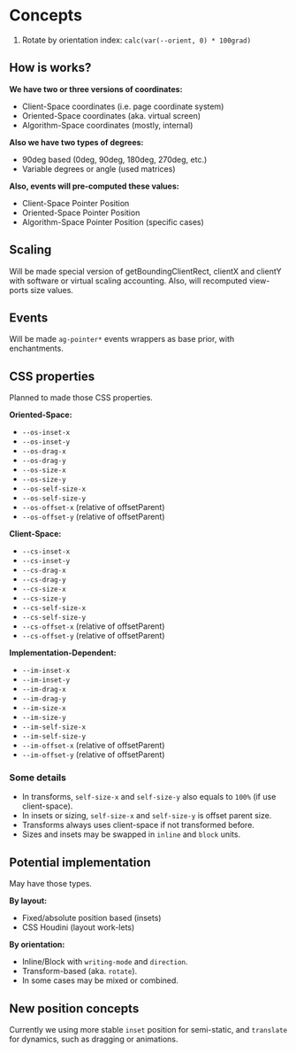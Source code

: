 # Concepts

1. Rotate by orientation index: `calc(var(--orient, 0) * 100grad)`

## How is works?

**We have two or three versions of coordinates:**

- Client-Space coordinates (i.e. page coordinate system)
- Oriented-Space coordinates (aka. virtual screen)
- Algorithm-Space coordinates (mostly, internal)

**Also we have two types of degrees:**

- 90deg based (0deg, 90deg, 180deg, 270deg, etc.)
- Variable degrees or angle (used matrices)

**Also, events will pre-computed these values:**

- Client-Space Pointer Position
- Oriented-Space Pointer Position
- Algorithm-Space Pointer Position (specific cases)

## Scaling

Will be made special version of getBoundingClientRect, clientX and clientY with software or virtual scaling accounting. Also, will recomputed view-ports size values.

## Events

Will be made `ag-pointer*` events wrappers as base prior, with enchantments.

## CSS properties

Planned to made those CSS properties.

**Oriented-Space:**

- `--os-inset-x`
- `--os-inset-y`
- `--os-drag-x`
- `--os-drag-y`
- `--os-size-x`
- `--os-size-y`
- `--os-self-size-x`
- `--os-self-size-y`
- `--os-offset-x` (relative of offsetParent)
- `--os-offset-y` (relative of offsetParent)

**Client-Space:**

- `--cs-inset-x`
- `--cs-inset-y`
- `--cs-drag-x`
- `--cs-drag-y`
- `--cs-size-x`
- `--cs-size-y`
- `--cs-self-size-x`
- `--cs-self-size-y`
- `--cs-offset-x` (relative of offsetParent)
- `--cs-offset-y` (relative of offsetParent)

**Implementation-Dependent:**

- `--im-inset-x`
- `--im-inset-y`
- `--im-drag-x`
- `--im-drag-y`
- `--im-size-x`
- `--im-size-y`
- `--im-self-size-x`
- `--im-self-size-y`
- `--im-offset-x` (relative of offsetParent)
- `--im-offset-y` (relative of offsetParent)

### Some details

- In transforms, `self-size-x` and `self-size-y` also equals to `100%` (if use client-space).
- In insets or sizing, `self-size-x` and `self-size-y` is offset parent size.
- Transforms always uses client-space if not transformed before.
- Sizes and insets may be swapped in `inline` and `block` units.

## Potential implementation

May have those types.

**By layout:**

- Fixed/absolute position based (insets)
- CSS Houdini (layout work-lets)

**By orientation:**

- Inline/Block with `writing-mode` and `direction`.
- Transform-based (aka. `rotate`).
- In some cases may be mixed or combined.

## New position concepts

Currently we using more stable `inset` position for semi-static, and `translate` for dynamics, such as dragging or animations.
